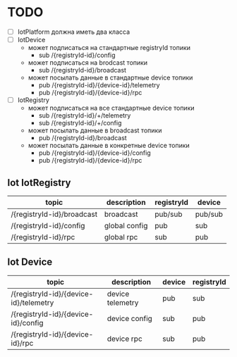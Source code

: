 # TODO

-[ ] IotPlatform должна иметь два класса
-[ ] IotDevice
    - может подписаться на стандартные registryId топики 
      - sub /{registryId-id}/config
    - может подписаться на brodcast топики 
      - sub /{registryId-id}/broadcast
    - может посылать данные в стандартные device топики 
      - pub /{registryId-id}/{device-id}/telemetry 
      - pub /{registryId-id}/{device-id}/rpc
-[ ] IotRegistry
    - может подписаться на все cтандартные device топики 
      - sub /{registryId-id}/+/telemetry
      - sub /{registryId-id}/+/config
    - может посылать данные в broadcast топики 
      - pub /{registryId-id}/broadcast
    - может посылать данные в конкретные device топики 
      - pub /{registryId-id}/{device-id}/config
      - pub /{registryId-id}/{device-id}/rpc

## Iot IotRegistry

| topic                    | description   | registryId | device  |
|--------------------------|---------------|----------|---------|
| /{registryId-id}/broadcast | broadcast     | pub/sub  | pub/sub |
| /{registryId-id}/config    | global config | pub      | sub     |
| /{registryId-id}/rpc       | global rpc    | sub      | pub     |

## Iot Device

| topic                                | description      | device | registryId | 
|--------------------------------------|------------------|--------|----------|
| /{registryId-id}/{device-id}/telemetry | device telemetry | pub    | sub      |
| /{registryId-id}/{device-id}/config    | device config    | sub    | pub      | 
| /{registryId-id}/{device-id}/rpc       | device rpc       | sub    | pub      |



